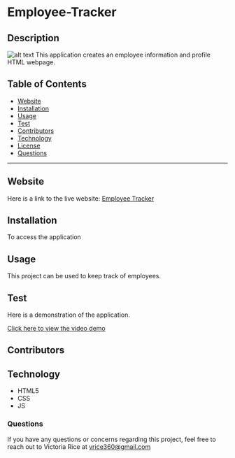 # Employee-Tracker

## Description 
![alt text](./assets/Images/.png)
This application creates an employee information and profile HTML webpage. 

## Table of Contents 
* [Website](#Website)
* [Installation](#Installation)
* [Usage](#Usage)
* [Test](#Test)
* [Contributors](#contributors)
* [Technology](#technology)
* [License](license)
* [Questions](#Questions)

***

## Website
Here is a link to the live website:
[Employee Tracker](https://github.com/vtori37/employee-tracker)

## Installation 
To access the application

## Usage
This project can be used to keep track of employees.

## Test
Here is a demonstration of the application.

[Click here to view the video demo](https://user-images.githubusercontent.com/--------.mp4)


## Contributors


## Technology
* HTML5
* CSS 
* JS


<!-- ## License 
https://opensource.org/licenses/MIT

Copyright © <years> <copyright holder>

Permission is hereby granted, free of charge, to any person obtaining a copy of this software and associated documentation files (the "Software"), to deal in the Software without restriction, including without limitation the rights to use, copy, modify, merge, publish, distribute, sublicense, and/or sell copies of the Software, and to permit persons to whom the Software is furnished to do so, subject to the following conditions:
The above copyright notice and this permission notice shall be included in all copies or substantial portions of the Software.
THE SOFTWARE IS PROVIDED "AS IS", WITHOUT WARRANTY OF ANY KIND, EXPRESS OR IMPLIED, INCLUDING BUT NOT LIMITED TO THE WARRANTIES OF MERCHANTABILITY, FITNESS FOR A PARTICULAR PURPOSE AND NONINFRINGEMENT. IN NO EVENT SHALL THE AUTHORS OR COPYRIGHT HOLDERS BE LIABLE FOR ANY CLAIM, DAMAGES OR OTHER LIABILITY, WHETHER IN AN ACTION OF CONTRACT, TORT OR OTHERWISE, ARISING FROM, OUT OF OR IN CONNECTION WITH THE SOFTWARE OR THE USE OR OTHER DEALINGS IN THE SOFTWARE. -->



### Questions
If you have any questions or concerns regarding this project, feel free to reach out to Victoria Rice at vrice360@gmail.com

